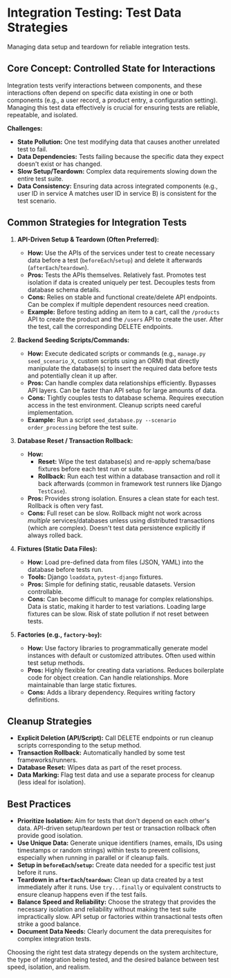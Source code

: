 # Integration Testing: Test Data Strategies

Managing data setup and teardown for reliable integration tests.

## Core Concept: Controlled State for Interactions

Integration tests verify interactions between components, and these interactions often depend on specific data existing in one or both components (e.g., a user record, a product entry, a configuration setting). Managing this test data effectively is crucial for ensuring tests are reliable, repeatable, and isolated.

**Challenges:**

*   **State Pollution:** One test modifying data that causes another unrelated test to fail.
*   **Data Dependencies:** Tests failing because the specific data they expect doesn't exist or has changed.
*   **Slow Setup/Teardown:** Complex data requirements slowing down the entire test suite.
*   **Data Consistency:** Ensuring data across integrated components (e.g., user ID in service A matches user ID in service B) is consistent for the test scenario.

## Common Strategies for Integration Tests

1.  **API-Driven Setup & Teardown (Often Preferred):**
    *   **How:** Use the APIs of the services under test to create necessary data before a test (`beforeEach`/`setup`) and delete it afterwards (`afterEach`/`teardown`).
    *   **Pros:** Tests the APIs themselves. Relatively fast. Promotes test isolation if data is created uniquely per test. Decouples tests from database schema details.
    *   **Cons:** Relies on stable and functional create/delete API endpoints. Can be complex if multiple dependent resources need creation.
    *   **Example:** Before testing adding an item to a cart, call the `/products` API to create the product and the `/users` API to create the user. After the test, call the corresponding DELETE endpoints.

2.  **Backend Seeding Scripts/Commands:**
    *   **How:** Execute dedicated scripts or commands (e.g., `manage.py seed_scenario_X`, custom scripts using an ORM) that directly manipulate the database(s) to insert the required data before tests and potentially clean it up after.
    *   **Pros:** Can handle complex data relationships efficiently. Bypasses API layers. Can be faster than API setup for large amounts of data.
    *   **Cons:** Tightly couples tests to database schema. Requires execution access in the test environment. Cleanup scripts need careful implementation.
    *   **Example:** Run a script `seed_database.py --scenario order_processing` before the test suite.

3.  **Database Reset / Transaction Rollback:**
    *   **How:**
        *   **Reset:** Wipe the test database(s) and re-apply schema/base fixtures before each test run or suite.
        *   **Rollback:** Run each test within a database transaction and roll it back afterwards (common in framework test runners like Django `TestCase`).
    *   **Pros:** Provides strong isolation. Ensures a clean state for each test. Rollback is often very fast.
    *   **Cons:** Full reset can be slow. Rollback might not work across *multiple* services/databases unless using distributed transactions (which are complex). Doesn't test data persistence explicitly if always rolled back.

4.  **Fixtures (Static Data Files):**
    *   **How:** Load pre-defined data from files (JSON, YAML) into the database before tests run.
    *   **Tools:** Django `loaddata`, `pytest-django` fixtures.
    *   **Pros:** Simple for defining static, reusable datasets. Version controllable.
    *   **Cons:** Can become difficult to manage for complex relationships. Data is static, making it harder to test variations. Loading large fixtures can be slow. Risk of state pollution if not reset between tests.

5.  **Factories (e.g., `factory-boy`):**
    *   **How:** Use factory libraries to programmatically generate model instances with default or customized attributes. Often used within test setup methods.
    *   **Pros:** Highly flexible for creating data variations. Reduces boilerplate code for object creation. Can handle relationships. More maintainable than large static fixtures.
    *   **Cons:** Adds a library dependency. Requires writing factory definitions.

## Cleanup Strategies

*   **Explicit Deletion (API/Script):** Call DELETE endpoints or run cleanup scripts corresponding to the setup method.
*   **Transaction Rollback:** Automatically handled by some test frameworks/runners.
*   **Database Reset:** Wipes data as part of the reset process.
*   **Data Marking:** Flag test data and use a separate process for cleanup (less ideal for isolation).

## Best Practices

*   **Prioritize Isolation:** Aim for tests that don't depend on each other's data. API-driven setup/teardown per test or transaction rollback often provide good isolation.
*   **Use Unique Data:** Generate unique identifiers (names, emails, IDs using timestamps or random strings) within tests to prevent collisions, especially when running in parallel or if cleanup fails.
*   **Setup in `beforeEach`/`setup`:** Create data needed for a specific test just before it runs.
*   **Teardown in `afterEach`/`teardown`:** Clean up data created by a test immediately after it runs. Use `try...finally` or equivalent constructs to ensure cleanup happens even if the test fails.
*   **Balance Speed and Reliability:** Choose the strategy that provides the necessary isolation and reliability without making the test suite impractically slow. API setup or factories within transactional tests often strike a good balance.
*   **Document Data Needs:** Clearly document the data prerequisites for complex integration tests.

Choosing the right test data strategy depends on the system architecture, the type of integration being tested, and the desired balance between test speed, isolation, and realism.